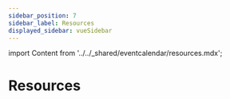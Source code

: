 ```yaml
---
sidebar_position: 7
sidebar_label: Resources
displayed_sidebar: vueSidebar
---
```


import Content from '../../_shared/eventcalendar/resources.mdx';

# Resources

<Content />

